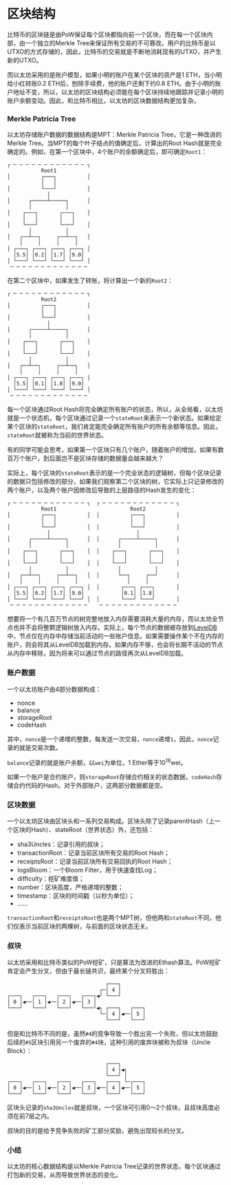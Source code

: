 # 区块结构

比特币的区块链是由PoW保证每个区块都指向前一个区块，而在每一个区块内部，由一个独立的Merkle Tree来保证所有交易的不可篡改。用户的比特币是以UTXO的方式存储的，因此，比特币的交易就是不断地消耗现有的UTXO，并产生新的UTXO。

而以太坊采用的是账户模型，如果小明的账户在某个区块的资产是1 ETH，当小明给小红转账0.2 ETH后，刨除手续费，他的账户还剩下约0.8 ETH。由于小明的账户地址不变，所以，以太坊的区块结构必须能在每个区块持续地跟踪并记录小明的账户余额变动。因此，和比特币相比，以太坊的区块数据结构更加复杂。

### Merkle Patricia Tree

以太坊存储账户数据的数据结构是MPT：Merkle Patricia Tree，它是一种改进的Merkle Tree。当MPT的每个叶子结点的值确定后，计算出的Root Hash就是完全确定的。例如，在第一个区块中，4个账户的余额确定后，即可确定`Root1`：

```ascii
┌ ─ ─ ─ ─ ─ ─ ─ ─ ─ ─ ─ ─ ┐
           Root1
│          ┌───┐          │
           │   │
│          └───┘          │
             │
│      ┌─────┴─────┐      │
       │           │
│    ┌───┐       ┌───┐    │
     │   │       │   │
│    └───┘       └───┘    │
       │           │
│   ┌──┴──┐     ┌──┴──┐   │
    │     │     │     │
│ ┌───┐ ┌───┐ ┌───┐ ┌───┐ │
  │5.5│ │0.2│ │1.7│ │9.0│
│ └───┘ └───┘ └───┘ └───┘ │
 ─ ─ ─ ─ ─ ─ ─ ─ ─ ─ ─ ─ ─
```

在第二个区块中，如果发生了转账，将计算出一个新的`Root2`：

```ascii
┌ ─ ─ ─ ─ ─ ─ ─ ─ ─ ─ ─ ─ ┐
           Root2
│          ┌───┐          │
           │   │
│          └───┘          │
             │
│      ┌─────┴─────┐      │
       │           │
│    ┌───┐       ┌───┐    │
     │   │       │   │
│    └───┘       └───┘    │
       │           │
│   ┌──┴──┐     ┌──┴──┐   │
    │     │     │     │
│ ┌───┐ ┌───┐ ┌───┐ ┌───┐ │
  │5.5│ │0.1│ │1.8│ │9.0│
│ └───┘ └───┘ └───┘ └───┘ │
 ─ ─ ─ ─ ─ ─ ─ ─ ─ ─ ─ ─ ─
```

每一个区块通过Root Hash将完全确定所有账户的状态，所以，从全局看，以太坊就是一个状态机，每个区块通过记录一个`stateRoot`来表示一个新状态。如果给定某个区块的`stateRoot`，我们肯定能完全确定所有账户的所有余额等信息。因此，`stateRoot`就被称为当前的世界状态。

有的同学可能会思考，如果第一个区块只有几个账户，随着账户的增加，如果有数百万个账户，到后面岂不是区块存储的数据量会越来越大？

实际上，每个区块的`stateRoot`表示的是一个完全状态的逻辑树，但每个区块记录的数据只包括修改的部分，如果我们观察第二个区块的树，它实际上只记录修改的两个账户，以及两个账户因修改后导致的上层路径的Hash发生的变化：

```ascii
┌ ─ ─ ─ ─ ─ ─ ─ ─ ─ ─ ─ ─ ┐  ┌ ─ ─ ─ ─ ─ ─ ─ ─ ─ ─ ─ ─ ┐
           Root1                        Root2
│          ┌───┐          │  │          ┌───┐          │
           │   │                        │   │
│          └───┘          │  │          └───┘          │
             │                            │
│      ┌─────┴─────┐      │  │      ┌─────┴─────┐      │
       │           │                │           │
│    ┌───┐       ┌───┐    │  │    ┌───┐       ┌───┐    │
     │   │       │   │            │   │       │   │
│    └───┘       └───┘    │  │    └───┘       └───┘    │
       │           │                │           │
│   ┌──┴──┐     ┌──┴──┐   │  │      └──┐     ┌──┘      │
    │     │     │     │                │     │
│ ┌───┐ ┌───┐ ┌───┐ ┌───┐ │  │       ┌───┐ ┌───┐       │
  │5.5│ │0.2│ │1.7│ │9.0│            │0.1│ │1.8│
│ └───┘ └───┘ └───┘ └───┘ │  │       └───┘ └───┘       │
 ─ ─ ─ ─ ─ ─ ─ ─ ─ ─ ─ ─ ─    ─ ─ ─ ─ ─ ─ ─ ─ ─ ─ ─ ─ ─
```

想要将一个有几百万节点的树完整地放入内存需要消耗大量的内存，而以太坊全节点也并不会将整颗逻辑树放入内存。实际上，每个节点的数据被存放到[LevelDB](https://github.com/google/leveldb)中，节点仅在内存中存储当前活动的一些账户信息。如果需要操作某个不在内存的账户，则会将其从LevelDB加载到内存。如果内存不够，也会将长期不活动的节点从内存中移除，因为将来可以通过节点的路径再次从LevelDB加载。

### 账户数据

一个以太坊账户由4部分数据构成：

- nonce
- balance
- storageRoot
- codeHash

其中，`nonce`是一个递增的整数，每发送一次交易，`nonce`递增`1`，因此，`nonce`记录的就是交易次数。

`balance`记录的就是账户余额，以`wei`为单位，1 Ether等于10<sup>18</sup>wei。

如果一个账户是合约账户，则`storageRoot`存储合约相关的状态数据，`codeHash`存储合约代码的Hash。对于外部账户，这两部分数据都是空。

### 区块数据

一个以太坊区块由区块头和一系列交易构成。区块头除了记录parentHash（上一个区块的Hash）、stateRoot（世界状态）外，还包括：

- sha3Uncles：记录引用的叔块；
- transactionRoot：记录当前区块所有交易的Root Hash；
- receiptsRoot：记录当前区块所有交易回执的Root Hash；
- logsBloom：一个Bloom Filter，用于快速查找Log；
- difficulty：挖矿难度值；
- number：区块高度，严格递增的整数；
- timestamp：区块的时间戳（以秒为单位）；
- ……

`transactionRoot`和`receiptsRoot`也是两个MPT树，但他两和`stateRoot`不同，他们仅表示当前区块的两棵树，与前面的区块状态无关。

### 叔块

以太坊采用和比特币类似的PoW挖矿，只是算法为改进的Ethash算法。PoW挖矿肯定会产生分叉，但由于最长链共识，最终某个分叉将胜出：

```ascii
                                ┌───┐
                              ┌─│ 4 │
┌───┐   ┌───┐   ┌───┐   ┌───┐◀┘ └───┘
│ 0 │◀──│ 1 │◀──│ 2 │◀──│ 3 │
└───┘   └───┘   └───┘   └───┘◀┐ ┌───┐   ┌───┐
                              └─│ 4 │◀──│ 5 │
                                └───┘   └───┘
```

但是和比特币不同的是，虽然`#4`的竞争导致一个胜出另一个失败，但以太坊鼓励后续的`#5`区块引用另一个废弃的`#4`块，这种引用的废弃块被称为叔块（Uncle Block）：

```ascii
                                ┌───┐
                                │ 4 │◀┐
                                └───┘ │
┌───┐   ┌───┐   ┌───┐   ┌───┐   ┌───┐ └─┌───┐
│ 0 │◀──│ 1 │◀──│ 2 │◀──│ 3 │◀──│ 4 │◀──│ 5 │
└───┘   └───┘   └───┘   └───┘   └───┘   └───┘
```

区块头记录的`sha3Uncles`就是叔块，一个区块可引用0～2个叔块，且叔块高度必须在前7层之内。

叔块的目的是给予竞争失败的矿工部分奖励，避免出现较长的分叉。

### 小结

以太坊的核心数据结构是以Merkle Patricia Tree记录的世界状态，每个区块通过打包新的交易，从而导致世界状态的变化。

